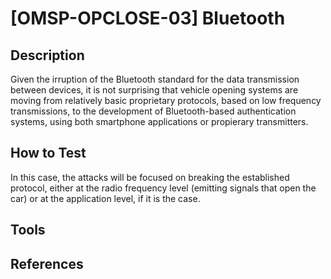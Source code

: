 # [OMSP-OPCLOSE-03] Bluetooth
## Description
Given the irruption of the Bluetooth standard for the data transmission between devices, it is not surprising that vehicle opening systems are moving from relatively basic proprietary protocols, based on low frequency transmissions, to the development of Bluetooth-based authentication systems, using both smartphone applications or propierary transmitters. 

## How to Test
In this case, the attacks will be focused on breaking the established protocol, either at the radio frequency level (emitting signals that open the car) or at the application level, if it is the case.



## Tools

## References

